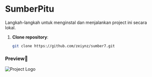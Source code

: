# SumberPitu

Langkah-langkah untuk menginstal dan menjalankan project ini secara lokal.

1. **Clone repository**:
   ```bash
   git clone https://github.com/zeiynz/sumber7.git

### Preview🚀

![Project Logo](/assets/img/preview.png) 